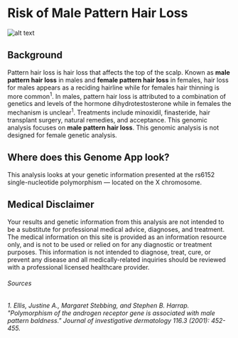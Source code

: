 # Risk of Male Pattern Hair Loss

![alt text](http://images.onhealth.com/images/slideshow/hair_scalp_s13_gray_hair.jpg)

## Background

Pattern hair loss is hair loss that affects the top of the scalp. Known as **male pattern hair loss** in males and **female pattern hair loss** in females, hair loss for males appears as a reciding hairline while for females hair thinning is more common<sup>1</sup>. In males, pattern hair loss is attributed to a combination of genetics and levels of the hormone dihydrotestosterone while in females the mechanism is unclear<sup>1</sup>. Treatments include minoxidil, finasteride, hair transplant surgery, natural remedies, and acceptance. This genomic analysis focuses on **male pattern hair loss**. This genomic analysis is not designed for female genetic analysis.

## Where does this Genome App look?

This analysis looks at your genetic information presented at the rs6152 single-nucleotide polymorphism — located on the X chromosome.


## Medical Disclaimer

Your results and genetic information from this analysis are not intended to be a substitute for professional medical advice, diagnoses, and treatment. The medical information on this site is provided as an information resource only, and is not to be used or relied on for any diagnostic or treatment purposes. This information is not intended to diagnose, treat, cure, or prevent any disease and all medically-related inquiries should be reviewed with a professional licensed healthcare provider.


###### Sources
###### 1. Ellis, Justine A., Margaret Stebbing, and Stephen B. Harrap. "Polymorphism of the androgen receptor gene is associated with male pattern baldness." Journal of investigative dermatology 116.3 (2001): 452-455.
